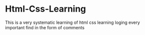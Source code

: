 # Html-Css-Learning

This is a very systematic learning of html css learning loging every important find in the form of comments 
